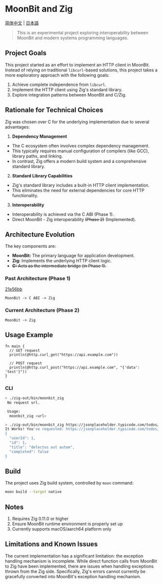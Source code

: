 # MoonBit and Zig

[简体中文](README-zh.md) | [日本語](README-ja.md)

> This is an experimental project exploring interoperability between MoonBit and modern systems programming languages.

## Project Goals

This project started as an effort to implement an HTTP client in MoonBit. Instead of relying on traditional `libcurl`-based solutions, this project takes a more exploratory approach with the following goals:

1. Achieve complete independence from `libcurl`.
2. Implement the HTTP client using Zig's standard library.
3. Explore integration patterns between MoonBit and C/Zig.

## Rationale for Technical Choices

Zig was chosen over C for the underlying implementation due to several advantages:

1. **Dependency Management**
  * The C ecosystem often involves complex dependency management.
  * This typically requires manual configuration of compilers (like GCC), library paths, and linking.
  * In contrast, Zig offers a modern build system and a comprehensive standard library.

2. **Standard Library Capabilities**
  * Zig's standard library includes a built-in HTTP client implementation.
  * This eliminates the need for external dependencies for core HTTP functionality.

3. **Interoperability**
  * Interoperability is achieved via the C ABI (Phase 1).
  * Direct MoonBit - Zig interoperability ~~(Phase 2)~~ (Implemented).

## Architecture Evolution

The key components are:

* **MoonBit:** The primary language for application development.
* **Zig:** Implements the underlying HTTP client logic.
* ~~**C:** Acts as the intermediate bridge (in Phase 1).~~

### Past Architecture (Phase 1)

[21e56bb](21e56bb)

```
MoonBit -> C ABI -> Zig
```

### Current Architecture (Phase 2)

```
MoonBit -> Zig
```

## Usage Example

```moonbit
fn main {
  // GET request
  println(@http.curl_get("https://api.example.com"))
  
  // POST request
  println(@http.curl_post("https://api.example.com", "{'data': 'test'}"))
}
```

### CLI

```bash
> ./zig-out/bin/moonbit_zig
 No request url.

 Usage:
  moonbit_zig <url>

> ./zig-out/bin/moonbit_zig https://jsonplaceholder.typicode.com/todos/1
It Works! You've requested: https://jsonplaceholder.typicode.com/todos/1
{
  "userId": 1,
  "id": 1,
  "title": "delectus aut autem",
  "completed": false
}
```

## Build

The project uses Zig build system, controlled by `moon` command:

```bash
moon build --target native
```

## Notes

1. Requires Zig 0.11.0 or higher
2. Ensure MoonBit runtime environment is properly set up
3. Currently supports macOS/aarch64 platform only

## Limitations and Known Issues

The current implementation has a significant limitation: the exception handling mechanism is incomplete. While direct function calls from MoonBit to Zig have been implemented, there are issues when handling exceptions thrown from the Zig side. Specifically, Zig's errors cannot currently be gracefully converted into MoonBit's exception handling mechanism.
